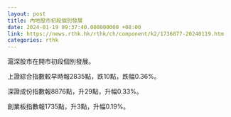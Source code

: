 ```yaml
---
layout: post
title: 內地股市初段個別發展
date: 2024-01-19 09:37:40.000000000 +08:00
link: https://news.rthk.hk/rthk/ch/component/k2/1736877-20240119.htm
categories: rthk
---
```


滬深股市在開市初段個別發展。

上證綜合指數較早時報2835點，跌10點，跌幅0.36%。

深證成份指數報8876點，升29點，升幅0.33%。

創業板指數報1735點，升3點，升幅0.19%。
